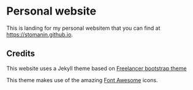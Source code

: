 # Personal website
This is landing for my personal websitem that you can find at <a href="https://stomanin.github.io/">https://stomanin.github.io</a>.

## Credits
This website uses a Jekyll theme based on [Freelancer bootstrap theme ](http://startbootstrap.com/template-overviews/freelancer/)


This theme makes use of the amazing <a href="http://fontawesome.io/">Font Awesome</a> icons.